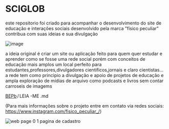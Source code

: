 # SCIGLOB 
este repositorio foi criado para acompanhar o desenvolvimento do site de educação e interações sociais desenvolvido pela marca "físico peculiar" contribua com suas ideias e sua divulgação

![image](https://user-images.githubusercontent.com/95295070/156926260-2d8b95f7-4882-4ecb-96fc-73dbe4be8185.png)

a ideia  original é criar um site ou aplicação feito para quem quer estudar e aprender como se fosse uma rede social porém com conceitos de educação mais amplos um local perfeito para estudantes,professores,divulgadores cientificos,jornais e claro cientistas...
a rede tem como principio a divulgação e apoio de projetos de educação e ampla exploração de mídias de arquivo como podcasts e livros sem contar carroseis de imagems 
<div class="Box-body p-4">
    <div class="d-flex flex-justify-between">
      <div class="text-mono text-small mb-3">
        <a href="/BEPb/BEPb" class="no-underline Link--primary"><font style="vertical-align: inherit;"><font style="vertical-align: inherit;">BEPb</font></font></a><span class="color-fg-muted d-inline-block" style="padding:0px 2px;"><font style="vertical-align: inherit;"><font style="vertical-align: inherit;">/</font></font></span><font style="vertical-align: inherit;"><font style="vertical-align: inherit;">LEIA -ME </font></font><span class="color-fg-muted"><font style="vertical-align: inherit;"><font style="vertical-align: inherit;">.md</font></font></span>
 
(Para mais informações sobre o projeto entre em contato via redes sociais: https://www.instagram.com/fisico_peculiar_/)

 ![web page 0 1](https://user-images.githubusercontent.com/95295070/162476324-15cc2234-3b6a-4be3-a5d8-b2fd817c8df1.png)
pagina de cadastro
